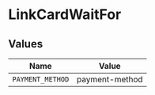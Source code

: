 # LinkCardWaitFor


## Values

| Name             | Value            |
| ---------------- | ---------------- |
| `PAYMENT_METHOD` | payment-method   |